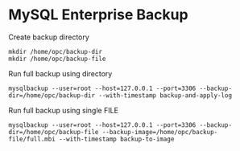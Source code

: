 # MySQL Enterprise Backup
Create backup directory
```
mkdir /home/opc/backup-dir
mkdir /home/opc/backup-file
```
Run full backup using directory
```
mysqlbackup --user=root --host=127.0.0.1 --port=3306 --backup-dir=/home/opc/backup-dir --with-timestamp backup-and-apply-log
```
Run full backup using single FILE
```
mysqlbackup --user=root --host=127.0.0.1 --port=3306 --backup-dir=/home/opc/backup-file --backup-image=/home/opc/backup-file/full.mbi --with-timestamp backup-to-image
```

